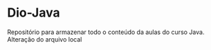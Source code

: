 # Dio-Java
Repositório para armazenar todo o conteúdo da aulas do curso Java.
Alteração do arquivo local
